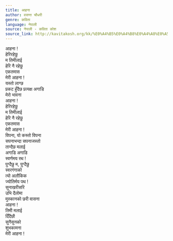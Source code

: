 ```yaml
---
title: आहना
author: वसन्त चौधरी
genre: कविता
language: नेपाली
source: नेपाली - कविता कोश
source_link: http://kavitakosh.org/kk/%E0%A4%B5%E0%A4%B8%E0%A4%A8%E0%A5%8D%E0%A4%A4_%E0%A4%9A%E0%A5%8C%E0%A4%A7%E0%A4%B0%E0%A5%80
---
```


आहना !  
हेरिरहेछु  
म तिमीलाई  
हेरि नै रहेछु  
एकतमास  
मेरी आहना !  
यस्तो लाग्छ  
प्रकट हुँदैछ प्रत्यक्ष अगाडि  
मेरो भावना  
आहना !  
हेरिरहेछु  
म तिमीलाई  
हेरि नै रहेछु  
एकतमास  
मेरी आहना !  
विपना, यो कस्तो विपना  
सपनाभन्दा सपनाजस्तो  
तान्दैछ मलाई  
अगाडि अगाडि  
स्वर्णमय रथ !  
पुग्दैछु म, पुग्दैछु  
स्वरगंगाको  
त्यो अलौकिक  
ज्योतिर्मय पथ !  
सुनाखरीसरि  
उभि दैलोमा  
मुस्कानको छरी वासना  
आहना !  
तिमी मलाई  
दिँदैछौ  
सुनैसुनको  
शुभकामना  
मेरी आहना !
